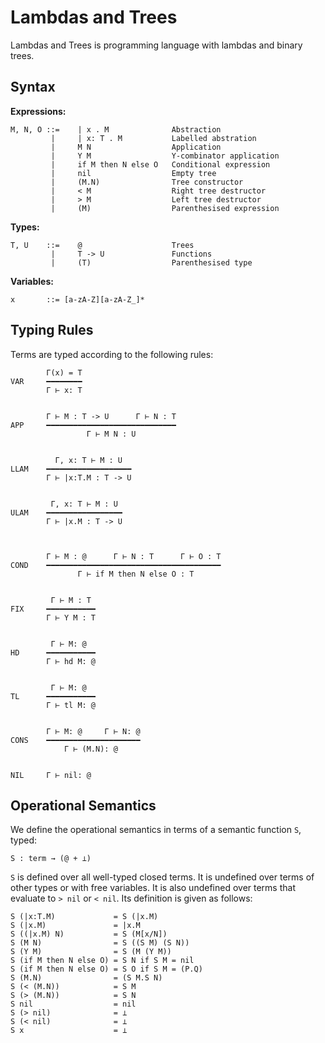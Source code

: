 # Lambdas and Trees

Lambdas and Trees is programming language with lambdas and binary trees.

## Syntax

**Expressions:**

    M, N, O ::=    | x . M              Abstraction
             |     | x: T . M           Labelled abstration
             |     M N                  Application
             |     Y M                  Y-combinator application
             |     if M then N else O   Conditional expression
             |     nil                  Empty tree
             |     (M.N)                Tree constructor
             |     < M                  Right tree destructor
             |     > M                  Left tree destructor
             |     (M)                  Parenthesised expression

**Types:**

    T, U    ::=    @                    Trees
             |     T -> U               Functions
             |     (T)                  Parenthesised type

**Variables:**

    x       ::= [a-zA-Z][a-zA-Z_]*

## Typing Rules

Terms are typed according to the following rules:


            Γ(x) = T
    VAR     ━━━━━━━━
            Γ ⊢ x: T


            Γ ⊢ M : T -> U      Γ ⊢ N : T
    APP     ━━━━━━━━━━━━━━━━━━━━━━━━━━━━━
                     Γ ⊢ M N : U


              Γ, x: T ⊢ M : U
    LLAM    ━━━━━━━━━━━━━━━━━━━
            Γ ⊢ |x:T.M : T -> U


             Γ, x: T ⊢ M : U
    ULAM    ━━━━━━━━━━━━━━━━━
            Γ ⊢ |x.M : T -> U



            Γ ⊢ M : @      Γ ⊢ N : T      Γ ⊢ O : T
    COND    ━━━━━━━━━━━━━━━━━━━━━━━━━━━━━━━━━━━━━━━
                   Γ ⊢ if M then N else O : T


             Γ ⊢ M : T
    FIX     ━━━━━━━━━━━
            Γ ⊢ Y M : T


             Γ ⊢ M: @
    HD      ━━━━━━━━━━━
            Γ ⊢ hd M: @


             Γ ⊢ M: @
    TL      ━━━━━━━━━━━
            Γ ⊢ tl M: @


            Γ ⊢ M: @     Γ ⊢ N: @
    CONS    ━━━━━━━━━━━━━━━━━━━━━
                Γ ⊢ (M.N): @


    NIL     Γ ⊢ nil: @


## Operational Semantics

We define the operational semantics in terms of a semantic function `S`, typed:

    S : term → (@ + ⊥)

`S` is defined over all well-typed closed terms. It is undefined over terms of other
types or with free variables. It is also undefined over terms that evaluate to `> nil` or `< nil`. Its definition is given as follows:

    S (|x:T.M)             = S (|x.M)
    S (|x.M)               = |x.M
    S ((|x.M) N)           = S (M[x/N])
    S (M N)                = S ((S M) (S N))
    S (Y M)                = S (M (Y M))
    S (if M then N else O) = S N if S M = nil
    S (if M then N else O) = S O if S M = (P.Q)
    S (M.N)                = (S M.S N)
    S (< (M.N))            = S M
    S (> (M.N))            = S N
    S nil                  = nil
    S (> nil)              = ⊥
    S (< nil)              = ⊥
    S x                    = ⊥

